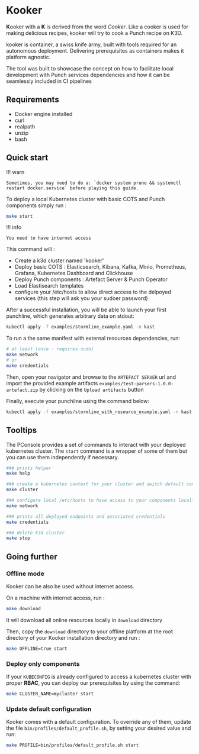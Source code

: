 # Kooker

**K**ooker with a **K** is derived from the word *Cooker*. Like a cooker is used for making delicious recipes, kooker will try to cook a Punch recipe on K3D. 

kooker is container, a swiss knife army, built with tools required for an autonomous deployment. Delivering prerequisites as containers makes it platform agnostic.

The tool was built to showcase the concept on how to facilitate local development with Punch services dependencies and how it can be seamlessly included in CI pipelines

## Requirements

- Docker engine installed
- curl 
- realpath 
- unzip
- bash

## Quick start 

!!! warn

    Sometimes, you may need to do a: `docker system prune && systemctl restart docker.service` before playing this guide.

To deploy a local Kubernetes cluster with basic COTS and Punch components simply run : 

```sh
make start
```

!!! info 

    You need to have internet access

This command will : 

- Create a k3d cluster named 'kooker'
- Deploy basic COTS : Elasticsearch, Kibana, Kafka, Minio, Prometheus, Grafana, Kubernetes Dashboard and Clickhouse
- Deploy Punch components : Artefact Server & Punch Operator
- Load Elastisearch templates 
- configure your /etc/hosts to allow direct access to the delpoyed services (this step will ask you your sudoer password)

After a successful installation, you will be able to launch your first punchline, which generates arbitrary data on stdout:  

```sh
kubectl apply -f examples/stormline_example.yaml -n kast
```

To run a the same manifest with external resources dependencies, run: 

```sh
# at least (once - requires sudo)
make network
# or 
make credentials
```

Then, open your navigator and browse to the `ARTEFACT SERVER` url and import the provided example artifacts `examples/test-parsers-1.0.0-artefact.zip` by clicking on the `Upload artifacts` button

Finally, execute your punchline using the command below: 

```sh
kubectl apply -f examples/stormline_with_resource_example.yaml -n kast
```

## Tooltips  

The PConsole provides a set of commands to interact with your deployed kubernetes cluster. The `start` command is a wrapper of some of them but you can use them independently if necessary. 

```sh
### prints helper 
make help

### create a kubernetes context for your cluster and switch default context to the newly created one
make cluster 

### configure local /etc/hosts to have access to your components locally (requires sudo)
make network 

### prints all deployed endpoints and associated credentials
make credentials

### delete k3d cluster
make stop
```

## Going further 

### Offline mode 

Kooker can be also be used without internet access. 

On a machine with internet access, run : 

```sh
make download 
```

It will download all online resources locally in `download` directory

Then, copy the `download` directory to your offline platform at the root directory of your Kooker installation directory and run : 

```sh
make OFFLINE=true start
```

### Deploy only components 

If your `KUBECONFIG` is already configured to access a kubernetes cluster with proper **RBAC**, you can deploy our prerequisites by using the command:

```sh
make CLUSTER_NAME=mycluster start
```

### Update default configuration

Kooker comes with a default configuration.
To override any of them, update the file `bin/profiles/default_profile.sh`, by setting your desired value and run: 

```sh
make PROFILE=bin/profiles/default_profile.sh start
```

